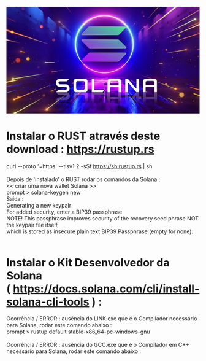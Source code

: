 ![image](Solana.jpg)

# Instalar o RUST através deste download : https://rustup.rs <br>
curl --proto '=https' --tlsv1.2 -sSf https://sh.rustup.rs | sh
<br><br>
Depois de 'instalado' o RUST rodar os comandos da Solana : <br>
<<  criar  uma  nova  wallet  Solana  >>
<br>
prompt > solana-keygen new <br>
Saida : <br>
Generating a new keypair
<br>
For added security, enter a BIP39 passphrase
<br>
NOTE! This passphrase improves security of the recovery seed phrase NOT the
keypair file itself,<br> which is stored as insecure plain text BIP39 Passphrase (empty for none):
<br><br>

# Instalar o Kit Desenvolvedor da Solana <br> ( https://docs.solana.com/cli/install-solana-cli-tools ) :
Ocorrência / ERROR : ausência do LINK.exe que é o Compilador necessário para Solana, rodar este comando abaixo :
<br>
prompt > rustup default stable-x86_64-pc-windows-gnu
<br><br>
Ocorrência / ERROR : ausência do GCC.exe que é o Compilador em C++ necessário para Solana, rodar este comando abaixo :
